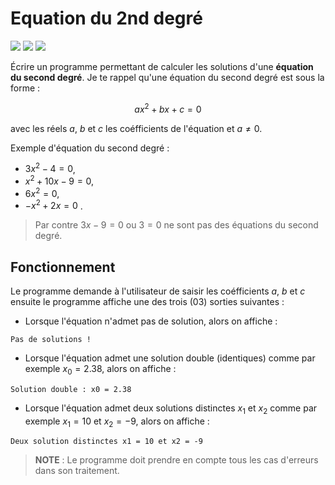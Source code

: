# Equation du 2nd degré
![](https://img.shields.io/badge/duration-03H-yellow)
![](https://img.shields.io/badge/lastest-2024--03--16-success)
![](https://img.shields.io/badge/contact-dr.mokira%40gmail.com-blueviolet)

Écrire un programme permettant de calculer les solutions d'une **équation
du second degré**. Je te rappel qu'une équation du second degré est
sous la forme :

$$
a x^2 + b x + c = 0
$$

avec les réels $a$, $b$ et $c$ les coéfficients de l'équation et
$a \ne 0$.

Exemple d'équation du second degré :
- $3 x^2 - 4 = 0$, 
- $x^2 + 10 x - 9 = 0$,
- $6x^2 = 0$,
- $-x^2 + 2 x = 0$ .

> Par contre $3x - 9 = 0$ ou $3 = 0$ ne sont pas
des équations du second degré.

## Fonctionnement
Le programme demande à l'utilisateur de saisir les coéfficients $a$, $b$ et $c$
ensuite le programme affiche une des trois (03) sorties suivantes :

- Lorsque l'équation n'admet pas de solution, alors on affiche :

```
Pas de solutions !
```

- Lorsque l'équation admet une solution double (identiques) comme par exemple
$x_0 = 2.38$, alors on affiche :

```
Solution double : x0 = 2.38
```

- Lorsque l'équation admet deux solutions distinctes $x_1$ et $x_2$
comme par exemple $x_1 = 10$ et $x_2 = -9$, alors on affiche :

```
Deux solution distinctes x1 = 10 et x2 = -9
```

> **NOTE** : Le programme doit prendre en compte tous les cas d'erreurs
dans son traitement.

